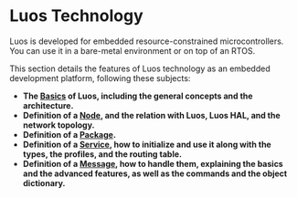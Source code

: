 # Luos Technology

Luos is developed for embedded resource-constrained microcontrollers. You can use it in a bare-metal environment or on top of an RTOS.

This section details the features of Luos technology as an embedded development platform, following these subjects:

 - **The [Basics](/pages/luos-technology/basics/basics.md) of Luos, including the general concepts and the architecture.**
 - **Definition of a [Node](/pages/luos-technology/node/node.md), and the relation with Luos, Luos HAL, and the network topology.**
 - **Definition of a [Package](/pages/luos-technology/package/package.md).**
 - **Definition of a [Service](/pages/luos-technology/services/services.md), how to initialize and use it along with the types, the profiles, and the routing table.**
 - **Definition of a [Message](/pages/luos-technology/message/message.md), how to handle them, explaining the basics and the advanced features, as well as the commands and the object dictionary.**

